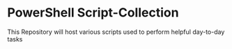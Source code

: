 # PowerShell Script-Collection #

This Repository will host various scripts used to perform helpful day-to-day tasks